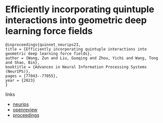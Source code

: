 # Efficiently incorporating quintuple interactions into geometric deep learning force fields

```
@inproceedings{quinnet_neurips23,
title = {Efficiently incorporating quintuple interactions into geometric deep learning force fields},
author = {Wang, Zun and Liu, Guoqing and Zhou, Yichi and Wang, Tong and Shao, Bin},
booktitle = {Advances in Neural Information Processing Systems (NeurIPS)},
pages = {77043--77055},
year = {2023}
}
```

links
- [neurips](https://nips.cc/Conferences/2023/Schedule?showEvent=71146)
- [openreview](https://openreview.net/forum?id=bPJmu1PbZD)
- [proceedings](https://papers.nips.cc//paper_files/paper/2023/hash/f32b13bfc384b3b1d52d675b05f2bece-Abstract-Conference.html)
